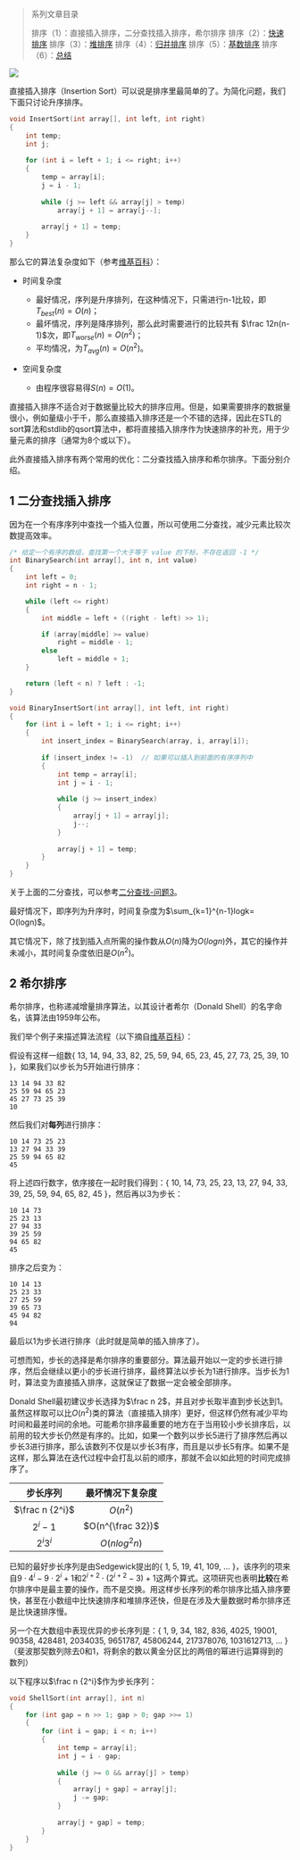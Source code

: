 > 系列文章目录
>
> 排序（1）：直接插入排序，二分查找插入排序，希尔排序
> 排序（2）：[快速排序](https://subetter.com/articles/2018/06/quick-sort.html)
> 排序（3）：[堆排序](https://subetter.com/articles/2018/06/heap-sort.html)
> 排序（4）：[归并排序](https://subetter.com/articles/2018/06/merge-sort.html)
> 排序（5）：[基数排序](https://subetter.com/articles/2018/06/radix-sort.html)
> 排序（6）：[总结](https://subetter.com/articles/2018/06/sort-sumarry.html)

![](https://subetter.com/images/figures/20180531_01.gif)

直接插入排序（Insertion Sort）可以说是排序里最简单的了。为简化问题，我们下面只讨论升序排序。


```c++
void InsertSort(int array[], int left, int right)
{
	int temp;
	int j;
  
	for (int i = left + 1; i <= right; i++)
	{
		temp = array[i];
		j = i - 1;
      
		while (j >= left && array[j] > temp)
			array[j + 1] = array[j--];
      
		array[j + 1] = temp;
	}
}
```
那么它的算法复杂度如下（参考[维基百科](https://zh.wikipedia.org/wiki/%E6%8F%92%E5%85%A5%E6%8E%92%E5%BA%8F#.E7.AE.97.E6.B3.95.E5.A4.8D.E6.9D.82.E5.BA.A6)）：

* 时间复杂度

  * 最好情况，序列是升序排列，在这种情况下，只需进行n-1比较，即$T_{best}(n)=O(n)$；
  * 最坏情况，序列是降序排列，那么此时需要进行的比较共有 $\frac 12n(n-1)$次，即$T_{worse}(n)=O(n^2)$；
  * 平均情况，为$T_{avg}(n)=O(n^2)$。

* 空间复杂度

  * 由程序很容易得$S(n)=O(1)$。

直接插入排序不适合对于数据量比较大的排序应用。但是，如果需要排序的数据量很小，例如量级小于千，那么直接插入排序还是一个不错的选择，因此在STL的sort算法和stdlib的qsort算法中，都将直接插入排序作为快速排序的补充，用于少量元素的排序（通常为8个或以下）。

此外直接插入排序有两个常用的优化：二分查找插入排序和希尔排序。下面分别介绍。

## 1 二分查找插入排序 

因为在一个有序序列中查找一个插入位置，所以可使用二分查找，减少元素比较次数提高效率。

```c++
/* 给定一个有序的数组，查找第一个大于等于 value 的下标，不存在返回 -1 */
int BinarySearch(int array[], int n, int value)
{
    int left = 0;
    int right = n - 1;

    while (left <= right)
    {
        int middle = left + ((right - left) >> 1);

        if (array[middle] >= value)
            right = middle - 1;
        else
            left = middle + 1;
    }

    return (left < n) ? left : -1;
}

void BinaryInsertSort(int array[], int left, int right)
{
	for (int i = left + 1; i <= right; i++)
	{
		int insert_index = BinarySearch(array, i, array[i]);
      
		if (insert_index != -1)  // 如果可以插入到前面的有序序列中
		{
			int temp = array[i];
			int j = i - 1;
          
			while (j >= insert_index)
			{
				array[j + 1] = array[j];
				j--;
			}
          
			array[j + 1] = temp;
		}
	}
}
```

关于上面的二分查找，可以参考[二分查找-问题3](https://subetter.com/articles/2018/04/binary-search.html#menu_index_3)。

最好情况下，即序列为升序时，时间复杂度为$\sum_{k=1}^{n-1}logk= O(logn)$。

其它情况下，除了找到插入点所需的操作数从$O(n)$降为$O(logn)$外，其它的操作并未减小，其时间复杂度依旧是$O(n^2)$。

## 2 希尔排序 

希尔排序，也称递减增量排序算法，以其设计者希尔（Donald Shell）的名字命名，该算法由1959年公布。

我们举个例子来描述算法流程（以下摘自[维基百科](https://zh.wikipedia.org/wiki/%E5%B8%8C%E5%B0%94%E6%8E%92%E5%BA%8F)）：

假设有这样一组数{ 13, 14, 94, 33, 82, 25, 59, 94, 65, 23, 45, 27, 73, 25, 39, 10 }，如果我们以步长为5开始进行排序：

```
13 14 94 33 82
25 59 94 65 23
45 27 73 25 39
10
```

然后我们对**每列**进行排序：

```
10 14 73 25 23
13 27 94 33 39
25 59 94 65 82
45

```

将上述四行数字，依序接在一起时我们得到：{ 10, 14, 73, 25, 23, 13, 27, 94, 33, 39, 25, 59, 94, 65, 82, 45 }，然后再以3为步长：

```
10 14 73
25 23 13
27 94 33
39 25 59
94 65 82
45
```

排序之后变为：

```
10 14 13
25 23 33
27 25 59
39 65 73
45 94 82
94
```

最后以1为步长进行排序（此时就是简单的插入排序了）。

可想而知，步长的选择是希尔排序的重要部分。算法最开始以一定的步长进行排序，然后会继续以更小的步长进行排序，最终算法以步长为1进行排序。当步长为1时，算法变为直接插入排序，这就保证了数据一定会被全部排序。

Donald Shell最初建议步长选择为$\frac n 2$，并且对步长取半直到步长达到1。虽然这样取可以比$O(n^2)$类的算法（直接插入排序）更好，但这样仍然有减少平均时间和最差时间的余地。可能希尔排序最重要的地方在于当用较小步长排序后，以前用的较大步长仍然是有序的。比如，如果一个数列以步长5进行了排序然后再以步长3进行排序，那么该数列不仅是以步长3有序，而且是以步长5有序。如果不是这样，那么算法在迭代过程中会打乱以前的顺序，那就不会以如此短的时间完成排序了。

|      步长序列       |     最坏情况下复杂度      |
| :-------------: | :---------------: |
| $\frac n {2^i}$ |     $O(n^2)$      |
|     $2^i-1$     | $O(n^{\frac 32})$ |
|    $2^i3^i$     |   $O(nlog^2n)$    |


已知的最好步长序列是由Sedgewick提出的{ 1, 5, 19, 41, 109, ... }，该序列的项来自$9⋅4^i-9⋅2^i+1$和$2^{i+2}⋅(2^{i+2}-3)+1$这两个算式。这项研究也表明**比较**在希尔排序中是最主要的操作，而不是交换。用这样步长序列的希尔排序比插入排序要快，甚至在小数组中比快速排序和堆排序还快，但是在涉及大量数据时希尔排序还是比快速排序慢。

另一个在大数组中表现优异的步长序列是：{ 1, 9, 34, 182, 836, 4025, 19001, 90358, 428481, 2034035, 9651787, 45806244, 217378076, 1031612713, … }（斐波那契数列除去0和1，将剩余的数以黄金分区比的两倍的幂进行运算得到的数列）

以下程序以$\frac n {2^i}$作为步长序列：

```c++
void ShellSort(int array[], int n)
{
	for (int gap = n >> 1; gap > 0; gap >>= 1)
	{
		for (int i = gap; i < n; i++)
		{
			int temp = array[i];
			int j = i - gap;
			
			while (j >= 0 && array[j] > temp)
			{
				array[j + gap] = array[j];
				j -= gap;
			}
			
			array[j + gap] = temp;
		}
	}
}
```

